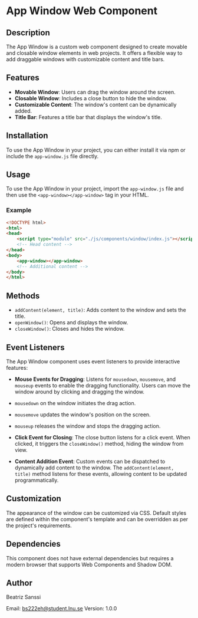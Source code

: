 # App Window Web Component

## Description

The App Window is a custom web component designed to create movable and closable window elements in web projects. It offers a flexible way to add draggable windows with customizable content and title bars.

## Features

- **Movable Window**: Users can drag the window around the screen.
- **Closable Window**: Includes a close button to hide the window.
- **Customizable Content**: The window's content can be dynamically added.
- **Title Bar**: Features a title bar that displays the window's title.

## Installation

To use the App Window in your project, you can either install it via npm or include the `app-window.js` file directly.

## Usage

To use the App Window in your project, import the `app-window.js` file and then use the `<app-window></app-window>` tag in your HTML.

### Example

```html
<!DOCTYPE html>
<html>
<head>
    <script type="module" src="./js/components/window/index.js"></script>
    <!-- Head content -->
</head>
<body>
    <app-window></app-window>
    <!-- Additional content -->
</body>
</html>
```

## Methods

- `addContent(element, title)`: Adds content to the window and sets the title.
- `openWindow()`: Opens and displays the window.
- `closeWindow()`: Closes and hides the window.

## Event Listeners

The App Window component uses event listeners to provide interactive features:

- **Mouse Events for Dragging**: Listens for `mousedown`, `mousemove`, and `mouseup` events to enable the dragging functionality. Users can move the window around by clicking and dragging the window.
- `mousedown` on the window initiates the drag action.
- `mousemove` updates the window's position on the screen.
- `mouseup` releases the window and stops the dragging action.

- **Click Event for Closing**: The close button listens for a click event. When clicked, it triggers the `closeWindow()` method, hiding the window from view.

- **Content Addition Event**: Custom events can be dispatched to dynamically add content to the window. The `addContent(element, title)` method listens for these events, allowing content to be updated programmatically.

## Customization

The appearance of the window can be customized via CSS. Default styles are defined within the component's template and can be overridden as per the project's requirements.

## Dependencies

This component does not have external dependencies but requires a modern browser that supports Web Components and Shadow DOM.

## Author

Beatriz Sanssi

Email: <bs222eh@student.lnu.se>
Version: 1.0.0

